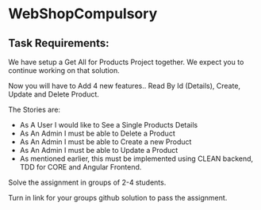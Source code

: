 # WebShopCompulsory 

## Task Requirements:

We have setup a Get All for Products Project together. We expect you to continue working on that solution.

Now you will have to Add 4 new features.. Read By Id (Details), Create, Update and Delete Product.

The Stories are:

- As A User I would like to See a Single Products Details
- As An Admin I must be able to Delete a Product
- As An Admin I must be able to Create a new Product
- As An Admin I must be able to Update a Product
- As mentioned earlier, this must be implemented using CLEAN backend, TDD for CORE and Angular Frontend.

Solve the assignment in groups of 2-4 students. 

Turn in link for your groups github solution to pass the assignment.
